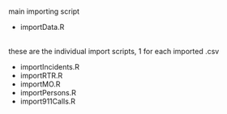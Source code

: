 <!DOCTYPE html>
<html>
<head>
</head>
<body>  

<br>main importing script
<ul>
  <li>importData.R</li>
</ul>
  
<br>these are the individual import scripts, 1 for each imported .csv
  <ul>
    <li> importIncidents.R </li>
    <li> importRTR.R </li>
    <li> importMO.R </li> 
    <li> importPersons.R </li> 
    <li> import911Calls.R </li> 
  </ul>
  
  
</body>
</html>
